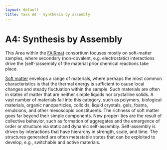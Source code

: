 ```yaml
---
layout: default
title: Task A4 - Synthesis by assembly
---
```


# A4: Synthesis by Assembly
This Area within the [FAIRmat](https://www.fairmat-nfdi.eu/fairmat/consortium) consortium focuses mostly on soft-matter samples, where secondsry (non-covalent, e.g. electrostatic) interactions drive the (self-)assembly of the material prior chemical reactions take place.

[Soft matter](https://en.wikipedia.org/wiki/Soft_matter) envelops a range of materials, where perhaps the most common characteristics is that the thermal energy is sufficient to cause local changes and steady fluctuation within the sample. Such materials are often in states of matter that are neither simple liquids nor crystalline solids. A vast number of materials fall into this category, such as polymers, biological materials, organic nanoparticles, colloids, liquid crystals, gels, foams, emulsions, and other mesoscopic constituents. The richness of soft matter goes far beyond their simple components. New proper- ties are the result of collective behavior, such as formation of aggregates and the emergence of order or structure via static and dynamic self-assembly. Self-assembly is driven by interactions that have hierarchy in strength, scale, and time. The structures generated are often metastable states that can be exploited to develop, e.g., switchable and active materials.
